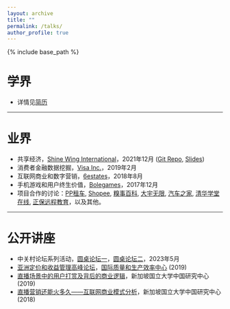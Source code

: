 ```yaml
---
layout: archive
title: ""
permalink: /talks/
author_profile: true
---
```


{% include base_path %}

学界
======
* 详情见<a href="{{ base_path }}/cv/" target="_blank">简历</a>

<hr style="height:1px;border:none;color:#333;background-color:#333;">

业界
======
* 共享经济，<a href="https://www.shinewing.hk/cn/" target="_blank">Shine Wing International</a>，2021年12月 (<a href="https://github.com/mounttai/SW-Sharing" target="_blank">Git Repo</a>, <a href="https://github.com/mounttai/SW-Sharing/blob/main/SW-DaiYao-SE_20211202.pdf" target="_blank">Slides</a>)
* 消费者金融数据挖掘，<a href="https://www.visa.com.sg/" target="_blank">Visa Inc.</a>，2019年2月
* 互联网商业和数字营销，<a href="https://www.6estates.com/" target="_blank">6estates</a>，2018年8月
* 手机游戏和用户终生价值，<a href="http://www.bolegames.com/" target="_blank">Bolegames</a>，2017年12月
* 项目合作的讨论：<a href="https://www.crunchbase.com/organization/ppzuche-com" target="_blank">PP租车</a>, <a href="https://shopee.sg/" target="_blank">Shopee</a>, <a href="http://www.qiushibaike.com/" target="_blank">糗事百科</a>, <a href="https://www.mobiuspace.com/" target="_blank">大宇无限</a>, <a href="https://www.autohome.com.cn/" target="_blank">汽车之家</a>, <a href="http://www.xuetangx.com/" target="_blank">清华学堂在线</a>, <a href="http://ir.cdeledu.com/" target="_blank">正保远程教育</a>，以及其他。

<hr style="height:1px;border:none;color:#333;background-color:#333;">

公开讲座
======
* 中关村论坛系列活动，<a href="/files/ZGC-Forum1.jpg" target="_blank">圆桌论坛一</a>，<a href="/files/ZGC-Forum2.jpg" target="_blank">圆桌论坛二</a>，2023年5月
* <a href="https://www.iqpc.com/events-asiapricing/speakers/prof-dai-yao" target="_blank">亚洲定价和收益管理高峰论坛</a>，<a href="https://www.iqpc.com/" target="_blank">国际质量和生产效率中心</a> (2019)
* <a href="https://mp.weixin.qq.com/s/CeVzqaE313HrE137n_xrMA" target="_blank">直播场景中的用户打赏及背后的商业逻辑</a>，新加坡国立大学中国研究中心 (2019)
* <a href="https://mp.weixin.qq.com/s/m7eWfp0U84S7CZg1QazknA" target="_blank">直播营销还能火多久——互联网商业模式分析</a>，新加坡国立大学中国研究中心 (2018)